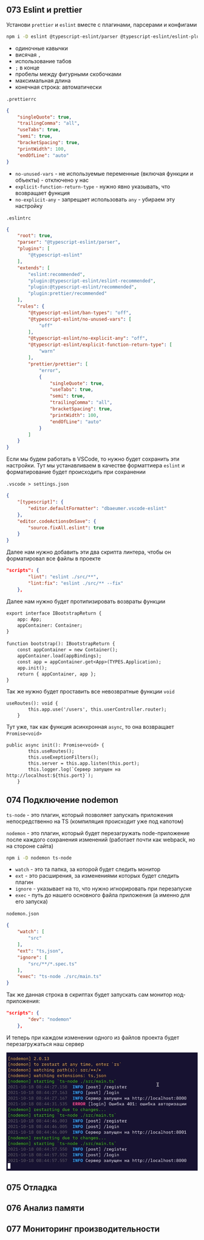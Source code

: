 ## 073 Eslint и prettier

Установи `prettier` и `eslint` вместе с плагинами, парсерами и конфигами

```bash
npm i -D eslint @typescript-eslint/parser @typescript-eslint/eslint-plugin prettier eslint-config-prettier eslint-plugin-prettier typescript
```

- одиночные кавычки
- висячая `,`
- использование табов
- `;` в конце
- пробелы между фигурными скобочками
- максимальная длина
- конечная строка: автоматически

`.prettierrc`
```JSON
{
	"singleQuote": true,
	"trailingComma": "all",
	"useTabs": true,
	"semi": true,
	"bracketSpacing": true,
	"printWidth": 100,
	"endOfLine": "auto"
}
```

- `no-unused-vars` - не используемые переменные (включая функции и объекты) - отключено у нас
- `explicit-function-return-type` - нужно явно указывать, что возвращает функция 
- `no-explicit-any` - запрещает использовать `any` - убираем эту настройку

`.eslintrc`
```JSON
{
	"root": true,
	"parser": "@typescript-eslint/parser",
	"plugins": [
		"@typescript-eslint"
	],
	"extends": [
		"eslint:recommended",
		"plugin:@typescript-eslint/eslint-recommended",
		"plugin:@typescript-eslint/recommended",
		"plugin:prettier/recommended"
	],
	"rules": {
		"@typescript-eslint/ban-types": "off",
		"@typescript-eslint/no-unused-vars": [
			"off"
		],
		"@typescript-eslint/no-explicit-any": "off",
		"@typescript-eslint/explicit-function-return-type": [
			"warn"
		],
		"prettier/prettier": [
			"error",
			{
				"singleQuote": true,
				"useTabs": true,
				"semi": true,
				"trailingComma": "all",
				"bracketSpacing": true,
				"printWidth": 100,
				"endOfLine": "auto"
			}
		]
	}
}
```

Если мы будем работать в VSCode, то нужно будет сохранить эти настройки. Тут мы устанавливаем в качестве форматтиера `eslint` и форматирование будет происходить при сохранении

`.vscode > settings.json`
```JSON
{
	"[typescript]": {
		"editor.defaultFormatter": "dbaeumer.vscode-eslint"
	},
	"editor.codeActionsOnSave": {
		"source.fixAll.eslint": true
	}
}
```

Далее нам нужно добавить эти два скрипта линтера, чтобы он форматировал все файлы в проекте

```JSON
"scripts": {
		"lint": "eslint ./src/**",
		"lint:fix": "eslint ./src/** --fix"
	},
```

Далее нам нужно будет протипизировать возвраты функции 

```TS
export interface IBootstrapReturn {
	app: App;
	appContainer: Container;
}

function bootstrap(): IBootstrapReturn {
	const appContainer = new Container();
	appContainer.load(appBindings);
	const app = appContainer.get<App>(TYPES.Application);
	app.init();
	return { appContainer, app };
}
```

Так же нужно будет проставить все невозвратные функции `void`

```TS
useRoutes(): void {
		this.app.use('/users', this.userController.router);
	}
```

Тут уже, так как функция асинхронная `async`, то она возвращает `Promise<void>`

```TS
public async init(): Promise<void> {
		this.useRoutes();
		this.useExeptionFilters();
		this.server = this.app.listen(this.port);
		this.logger.log(`Сервер запущен на http://localhost:${this.port}`);
	}
```

## 074 Подключение nodemon

`ts-node` - это плагин, который позволяет запускать приложения непосредственно на TS (компиляция происходит уже под капотом)

`nodemon` - это плагин, который будет перезагружать node-приложение после каждого сохранения изменений (работает почти как webpack, но на стороне сайта)

```bash
npm i -D nodemon ts-node
```

- `watch` - это та папка, за которой будет следить монитор
- `ext` - это расширения, за изменениями которых будет следить плагин
- `ignore` - указывает на то, что нужно игнорировать при перезапуске
- `exec` - путь до нашего основного файла приложения (а именно для его запуска)

`nodemon.json`
```JSON
{
	"watch": [
		"src"
	],
	"ext": "ts,json",
	"ignore": [
		"src/**/*.spec.ts"
	],
	"exec": "ts-node ./src/main.ts"
}
```

Так же данная строка в скриптах будет запускать сам монитор нод-приложения:

```JSON
"scripts": {
		"dev": "nodemon"
	},
```

И теперь при каждом изменении одного из файлов проекта будет перезагружаться наш сервер

![](_png/Pasted%20image%2020221202195820.png)

## 075 Отладка






## 076 Анализ памяти






## 077 Мониторинг производительности








